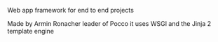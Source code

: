 Web app framework
for end to end projects

Made by Armin Ronacher leader of Pocco
it uses WSGI and the Jinja 2 template engine
